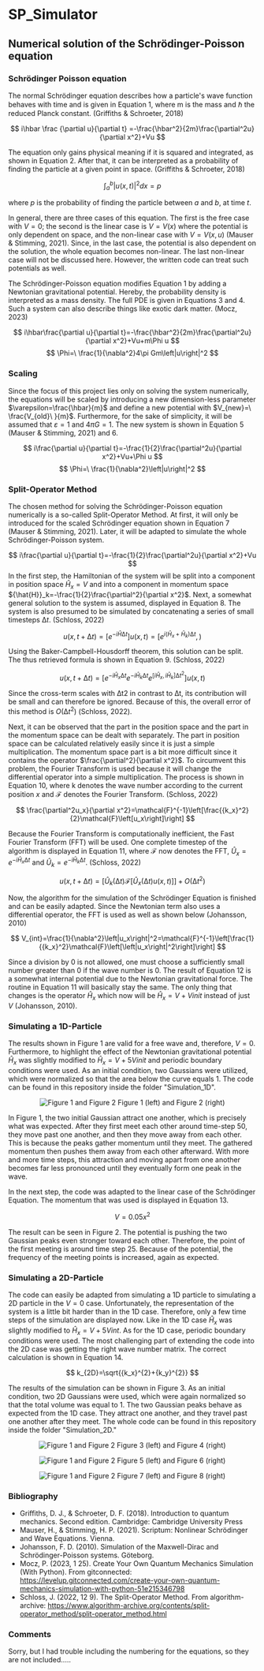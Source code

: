 # SP_Simulator

## Numerical solution of the Schrödinger-Poisson equation 

### Schrödinger Poisson equation
The normal Schrödinger equation describes how a particle's wave function behaves with time and is given in Equation 1, where m is the mass and ℏ the reduced Planck constant. (Griffiths & Schroeter, 2018)

$$
i\hbar \frac {\partial u}{\partial t} =-\frac{\hbar^2}{2m}\frac{\partial^2u}{\partial x^2}+Vu
$$

The equation only gains physical meaning if it is squared and integrated, as shown in Equation 2. After that, it can be interpreted as a probability of finding the particle at a given point in space. (Griffiths & Schroeter, 2018)

$$
\int_{a}^{b}{\left|u(x,t)\right|^2dx}=p
$$

where $p$ is the probability of finding the particle between $a$ and $b$, at time $t$.

In general, there are three cases of this equation. The first is the free case with $V=0$; the second is the linear case is $V=V(x)$ where the potential is only dependent on space, and the non-linear case with $V=V(x,u)$ (Mauser & Stimming, 2021). Since, in the last case, the potential is also dependent on the solution, the whole equation becomes non-linear. The last non-linear case will not be discussed here. However, the written code can treat such potentials as well. 

The Schrödinger-Poisson equation modifies Equation 1 by adding a Newtonian gravitational potential. Hereby, the probability density is interpreted as a mass density. The full PDE is given in Equations 3 and 4. Such a system can also describe things like exotic dark matter. (Mocz, 2023)

$$
i\hbar\frac{\partial u}{\partial t}=-\frac{\hbar^2}{2m}\frac{\partial^2u}{\partial x^2}+Vu+m\Phi u
$$
$$
\Phi=\ \frac{1}{\nabla^2}4\pi Gm\left|u\right|^2
$$

### Scaling 

Since the focus of this project lies only on solving the system numerically, the equations will be scaled by introducing a new dimension-less parameter $\varepsilon=\frac{\hbar}{m}$ and define a new potential with $V_{new}=\ \frac{V_{old}\ }{m}$. Furthermore, for the sake of simplicity, it will be assumed that  $\varepsilon=1$ and $4\pi G=1$. The new system is shown in Equation 5 (Mauser & Stimming, 2021) and 6. 

$$
i\frac{\partial u}{\partial t}=-\frac{1}{2}\frac{\partial^2u}{\partial x^2}+Vu+\Phi u
$$
$$
\Phi=\ \frac{1}{\nabla^2}\left|u\right|^2
$$

### Split-Operator Method 

The chosen method for solving the Schrödinger-Poisson equation numerically is a so-called Split-Operator Method. At first, it will only be introduced for the scaled Schrödinger equation shown in Equation 7 (Mauser & Stimming, 2021). Later, it will be adapted to simulate the whole Schrödinger-Poisson system.

$$
i\frac{\partial u}{\partial t}=-\frac{1}{2}\frac{\partial^2u}{\partial x^2}+Vu
$$
In the first step, the Hamiltonian of the system will be split into a component in position space ${\hat{H}}_x=V$ and into a component in momentum space ${\hat{H}}_k=-\frac{1}{2}\frac{\partial^2}{\partial x^2}$. Next, a somewhat general solution to the system is assumed, displayed in Equation 8. The system is also presumed to be simulated by concatenating a series of small timesteps $∆t$. (Schloss, 2022)

$$
u(x,t+∆t)=[e^{-i\hat{H}∆t}] u\left(x,t\right)=[e^{i(\hat{H}_x+\hat{H}_k)∆t},)
$$

Using the Baker-Campbell-Housdorff theorem, this solution can be split. The thus retrieved formula is shown in Equation 9. (Schloss, 2022)

$$
u(x,t+∆t)=[e^{-i\hat{H}_x∆t}e^{-i\hat{H}_k∆t}e^{[i\hat{H}_x,i\hat{H}_k]∆t^2}]u(x,t)
$$

Since the cross-term scales with ∆t2 in contrast to ∆t, its contribution will be small and can therefore be ignored. Because of this, the overall error of this method is $Ο(∆t^{2})$ (Schloss, 2022).

Next, it can be observed that the part in the position space and the part in the momentum space can be dealt with separately. The part in position space can be calculated relatively easily since it is just a simple multiplication. The momentum space part is a bit more difficult since it contains the operator $\frac{\partial^2}{\partial x^2}$. To circumvent this problem, the Fourier Transform is used because it will change the differential operator into a simple multiplication. The process is shown in Equation 10, where k denotes the wave number according to the current position $x$ and $\mathcal{F}$ denotes the Fourier Transform. (Schloss, 2022)

$$
\frac{\partial^2u_x}{\partial x^2}=\mathcal{F}^{-1}\left[\frac{{k_x}^2}{2}\mathcal{F}\left[u_x\right]\right]
$$

Because the Fourier Transform is computationally inefficient, the Fast Fourier Transform (FFT) will be used. One complete timestep of the algorithm is displayed in Equation 11, where $\mathcal{F}$ now denotes the FFT, ${\hat{U}}_x=e^{-i\hat{H}_x∆t}$ and ${\hat{U}}_k=e^{-i\hat{H}_k∆t}$. (Schloss, 2022)

$$
u(x,t+∆t)=[\hat{U}_k(∆t)\mathcal{F}[\hat{U}_x(∆t)u(x,t)]] +O(∆t^{2})
$$

Now, the algorithm for the simulation of the Schrödinger Equation is finished and can be easily adapted. Since the Newtonian term also uses a differential operator, the FFT is used as well as shown below (Johansson, 2010)

$$
V_{int}=\frac{1}{\nabla^2}\left|u_x\right|^2=\mathcal{F}^{-1}\left[\frac{1}{{k_x}^2}\mathcal{F}\left[\left|u_x\right|^2\right]\right]
$$

Since a division by $0$ is not allowed, one must choose a sufficiently small number greater than $0$ if the wave number is $0$. The result of Equation 12 is a somewhat internal potential due to the Newtonian gravitational force. The routine in Equation 11 will basically stay the same. The only thing that changes is the operator ${\hat{H}}_x$ which now will be ${\hat{H}}_x=V+Vinit$ instead of just $V$ (Johansson, 2010).

### Simulating a 1D-Particle 

The results shown in Figure 1 are valid for a free wave and, therefore, $V=0$. Furthermore, to highlight the effect of the Newtonian gravitational potential ${\hat{H}}_x$ was slightly modified to ${\hat{H}}_x=V+ {5V}init$ and periodic boundary conditions were used. As an initial condition, two Gaussians were utilized, which were normalized so that the area below the curve equals $1$. The code can be found in this repository inside the folder "Simulation_1D".

<p align="center">
    <img src="pictures/picture_1.png" alt="Figure 1 and Figure 2">
    Figure 1 (left) and Figure 2 (right)
</p>

In Figure 1, the two initial Gaussian attract one another, which is precisely what was expected. After they first meet each other around time-step 50, they move past one another, and then they move away from each other. This is because the peaks gather momentum until they meet. The gathered momentum then pushes them away from each other afterward. With more and more time steps, this attraction and moving apart from one another becomes far less pronounced until they eventually form one peak in the wave. 

In the next step, the code was adapted to the linear case of the Schrödinger Equation. The momentum that was used is displayed in Equation 13. 

$$V=0.05x^2 $$

The result can be seen in Figure 2. The potential is pushing the two Gaussian peaks even stronger toward each other. Therefore, the point of the first meeting is around time step 25. Because of the potential, the frequency of the meeting points is increased, again as expected. 

### Simulating a 2D-Particle 
The code can easily be adapted from simulating a 1D particle to simulating a 2D particle in the $V=0$ case. Unfortunately, the representation of the system is a little bit harder than in the 1D case. Therefore, only a few time steps of the simulation are displayed now. Like in the 1D case ${\hat{H}}_x$ was slightly modified to ${\hat{H}}_x=V+5Vint$. As for the 1D case, periodic boundary conditions were used. The most challenging part of extending the code into the 2D case was getting the right wave number matrix. The correct calculation is shown in Equation 14. 

$$
k_{2D}=\sqrt{{k_x}^{2}+{k_y}^{2}}
$$

The results of the simulation can be shown in Figure 3. As an initial condition, two 2D Gaussians were used, which were again normalized so that the total volume was equal to $1$. The two Gaussian peaks behave as expected from the 1D case. They attract one another, and they travel past one another after they meet. The whole code can be found in this repository inside the folder "Simulation_2D." 

<p align="center">
    <img src="pictures/picture_2.png" alt="Figure 1 and Figure 2">
    Figure 3 (left) and Figure 4 (right)
</p>

<p align="center">
    <img src="pictures/picture_3.png" alt="Figure 1 and Figure 2">
    Figure 5 (left) and Figure 6 (right)
</p>

<p align="center">
    <img src="pictures/picture_4.png" alt="Figure 1 and Figure 2">
    Figure 7 (left) and Figure 8 (right)
</p>

### Bibliography

- Griffiths, D. J., & Schroeter, D. F. (2018). Introduction to quantum mechanics. Second edition. Cambridge: Cambridge University Press
- Mauser, H., & Stimming, H. P. (2021). Scriptum: Nonlinear Schrödinger and Wave Equations. Vienna.
- Johansson, F. D. (2010). Simulation of the Maxwell-Dirac and Schrödinger-Poisson systems. Göteborg.
- Mocz, P. (2023, 1 25). Create Your Own Quantum Mechanics Simulation (With Python). From gitconnected: https://levelup.gitconnected.com/create-your-own-quantum-mechanics-simulation-with-python-51e215346798
- Schloss, J. (2022, 12 9). The Split-Operator Method. From algorithm-archive: https://www.algorithm-archive.org/contents/split-operator_method/split-operator_method.html


### Comments 

Sorry, but I had trouble including the numbering for the equations, so they are not included.....
